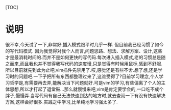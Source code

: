 [TOC]
# 说明
很不幸,今天试了一下,非常好,插入模式跟平时几乎一样.
但目前我已经习惯了如今的写代码模式.
因为我觉得对我个人而言,问题思路、想法、求解方案、设计,这些才是最消耗时间的.而并不是如何更快的写代码.每次进入插入模式,老的习惯总是随之而来,而且我也并不觉得我写代码的速度慢,只是觉得有时候用鼠标,感到不舒服.所以目前就先到此为止吧,vim插件先禁用了.哎,感觉还是有些不舍.想了想,还是学习时的问题吧.一下子把所有东西都整理过来了,这谁受得了?目前学习理念,个人学习哲学是,有需要再去弄,能解决当下问题就好.可是vim的学习,有些偏离了个人的主体思想,所以才打起了退堂鼓...那么就慢慢来吧,vim是肯定要学会的,一口吃不成个胖子,慢慢弄.当写代码有自己无法快速到达的地方时,就去查阅一下有没有快速解决方案,这样会好很多.实践之中学习,比单纯地学习强太多了.
